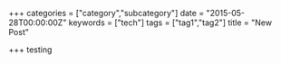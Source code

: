 +++
categories = ["category","subcategory"]
date = "2015-05-28T00:00:00Z"
keywords = ["tech"]
tags = ["tag1","tag2"]
title = "New Post"

+++
testing
<!--more-->
